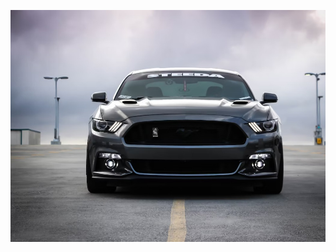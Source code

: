 
![image alt](https://github.com/vishnuh27/vichuz/blob/daf83053dc2d152aff9c9b4e6d9f84ab4b0cc5f7/Screenshot.jpg)

